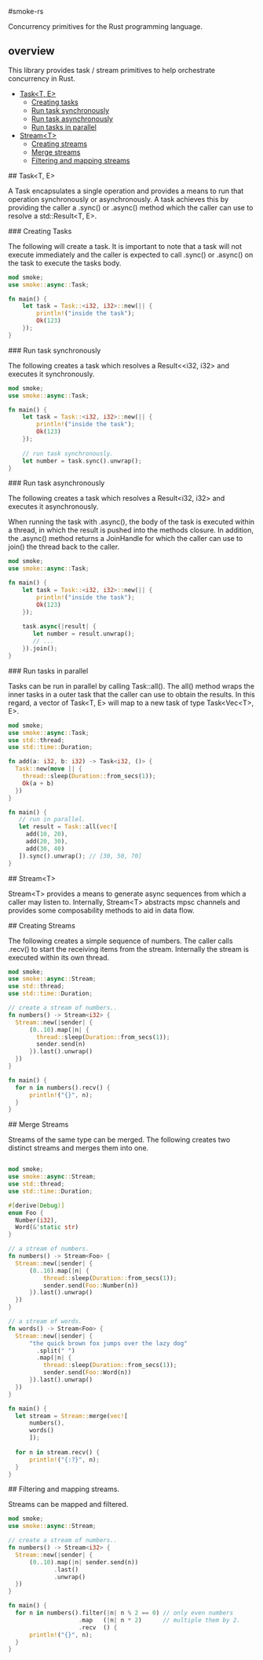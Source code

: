 #smoke-rs

Concurrency primitives for the Rust programming language.

## overview

This library provides task / stream primitives to help orchestrate concurrency in Rust.  

* [Task&lt;T, E&gt;](#task)
  * [Creating tasks](#creating_tasks)
  * [Run task synchronously](#run_task_synchronously)
  * [Run task asynchronously](#run_task_asynchronously)
  * [Run tasks in parallel](#run_tasks_in_parallel)
* [Stream&lt;T&gt;](#stream)
	* [Creating streams](#creating_streams)
	* [Merge streams](#merge_streams)
	* [Filtering and mapping streams](#filtering_and_mapping_streams)

<a name='task' />
## Task&lt;T, E&gt;

A Task encapsulates a single operation and provides a means to run that operation 
synchronously or asynchronously. A task achieves this by providing the caller a .sync() 
or .async() method which the caller can use to resolve a std::Result&lt;T, E&gt;.

<a name='creating_tasks' />
### Creating Tasks

The following will create a task. It is important to note that a task
will not execute immediately and the caller is expected to call .sync() or .async()
on the task to execute the tasks body.

```rust
mod smoke;
use smoke::async::Task;

fn main() {
    let task = Task::<i32, i32>::new(|| {
        println!("inside the task");
        Ok(123)
    });
}
```

<a name='run_task_synchronously' />
### Run task synchronously

The following creates a task which resolves a Result<&lt;i32, i32&gt; and executes it synchronously.

```rust
mod smoke;
use smoke::async::Task;

fn main() {
    let task = Task::<i32, i32>::new(|| {
        println!("inside the task");
        Ok(123)
    });
    
    // run task synchronously. 
    let number = task.sync().unwrap();
}
```

<a name='run_task_asynchronously' />
### Run task asynchronously

The following creates a task which resolves a Result&lt;i32, i32&gt; and executes it asynchronously. 

When running the task with .async(), the body of the task is executed within a thread, in which the
result is pushed into the methods closure. In addition, the .async() method returns a JoinHandle for
which the caller can use to join() the thread back to the caller.

```rust
mod smoke;
use smoke::async::Task;

fn main() {
    let task = Task::<i32, i32>::new(|| {
        println!("inside the task");
        Ok(123)
    });
    
    task.async(|result| {
       let number = result.unwrap();
       // ...
    }).join();
}
```

<a name='run_tasks_in_parallel' />
### Run tasks in parallel

Tasks can be run in parallel by calling Task::all(). The all() method wraps the inner tasks in a outer task
that the caller can use to obtain the results. In this regard, a vector of Task&lt;T, E&gt; will map to a new
task of type Task&lt;Vec&lt;T&gt;, E&gt;.

```rust
mod smoke;
use smoke::async::Task;
use std::thread;
use std::time::Duration;

fn add(a: i32, b: i32) -> Task<i32, ()> {
  Task::new(move || {
    thread::sleep(Duration::from_secs(1));
    Ok(a + b)
  })
}

fn main() {
   // run in parallel.
   let result = Task::all(vec![
     add(10, 20),
     add(20, 30),
     add(30, 40)
   ]).sync().unwrap(); // [30, 50, 70]
}
```

<a name='stream' />
## Stream&lt;T&gt;

Stream&lt;T&gt; provides a means to generate async sequences from 
which a caller may listen to. Internally, Stream&lt;T&gt; abstracts 
mpsc channels and provides some composability methods to aid in data flow.

<a name='creating_stream' />
## Creating Streams

The following creates a simple sequence of numbers. The caller
calls .recv() to start the receiving items from the stream. Internally
the stream is executed within its own thread.

```rust
mod smoke;
use smoke::async::Stream;
use std::thread;
use std::time::Duration;

// create a stream of numbers..
fn numbers() -> Stream<i32> {
  Stream::new(|sender| {
      (0..10).map(|n| {
        thread::sleep(Duration::from_secs(1));
        sender.send(n)
      }).last().unwrap()
  }) 
}

fn main() {
  for n in numbers().recv() {
      println!("{}", n);
  }
}
```
<a name='merge_streams' />
## Merge Streams

Streams of the same type can be merged. The following creates two distinct streams 
and merges them into one.

```rust

mod smoke;
use smoke::async::Stream;
use std::thread;
use std::time::Duration;

#[derive(Debug)]
enum Foo {
  Number(i32),
  Word(&'static str)
}

// a stream of numbers.
fn numbers() -> Stream<Foo> {
  Stream::new(|sender| {
      (0..10).map(|n| {
          thread::sleep(Duration::from_secs(1));
          sender.send(Foo::Number(n))
      }).last().unwrap()
  }) 
}

// a stream of words.
fn words() -> Stream<Foo> {
  Stream::new(|sender| {
      "the quick brown fox jumps over the lazy dog"
        .split(" ")
        .map(|n| {
          thread::sleep(Duration::from_secs(1));
          sender.send(Foo::Word(n))
      }).last().unwrap()
  }) 
}

fn main() {
  let stream = Stream::merge(vec![
      numbers(), 
      words()
      ]);
  
  for n in stream.recv() {
      println!("{:?}", n);
  }
}
```
<a name='filtering_and_mapping_streams' />
## Filtering and mapping streams.

Streams can be mapped and filtered.

```rust
mod smoke;
use smoke::async::Stream;

// create a stream of numbers..
fn numbers() -> Stream<i32> {
  Stream::new(|sender| {
      (0..10).map(|n| sender.send(n))
             .last()
             .unwrap()
  }) 
}

fn main() {
  for n in numbers().filter(|n| n % 2 == 0) // only even numbers
                    .map   (|n| n * 2)      // multiple them by 2.
                    .recv  () {
      println!("{}", n);
  }
}
```